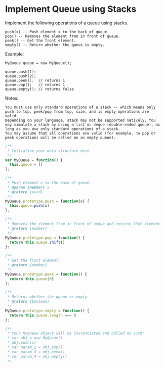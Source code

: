# Implement Queue using Stacks

Implement the following operations of a queue using stacks.

    push(x) -- Push element x to the back of queue.
    pop() -- Removes the element from in front of queue.
    peek() -- Get the front element.
    empty() -- Return whether the queue is empty.

Example:

    MyQueue queue = new MyQueue();

    queue.push(1);
    queue.push(2);  
    queue.peek();  // returns 1
    queue.pop();   // returns 1
    queue.empty(); // returns false

Notes:

    You must use only standard operations of a stack -- which means only push to top, peek/pop from top, size, and is empty operations are valid.
    Depending on your language, stack may not be supported natively. You may simulate a stack by using a list or deque (double-ended queue), as long as you use only standard operations of a stack.
    You may assume that all operations are valid (for example, no pop or peek operations will be called on an empty queue).


```JavaScript
/**
 * Initialize your data structure here.
 */
var MyQueue = function() {
  this.queue = []
};

/**
 * Push element x to the back of queue. 
 * @param {number} x
 * @return {void}
 */
MyQueue.prototype.push = function(x) {
  this.queue.push(x)
};

/**
 * Removes the element from in front of queue and returns that element.
 * @return {number}
 */
MyQueue.prototype.pop = function() {
  return this.queue.shift()
};

/**
 * Get the front element.
 * @return {number}
 */
MyQueue.prototype.peek = function() {
  return this.queue[0]
};

/**
 * Returns whether the queue is empty.
 * @return {boolean}
 */
MyQueue.prototype.empty = function() {
  return this.queue.length === 0
};

/** 
 * Your MyQueue object will be instantiated and called as such:
 * var obj = new MyQueue()
 * obj.push(x)
 * var param_2 = obj.pop()
 * var param_3 = obj.peek()
 * var param_4 = obj.empty()
 */
```